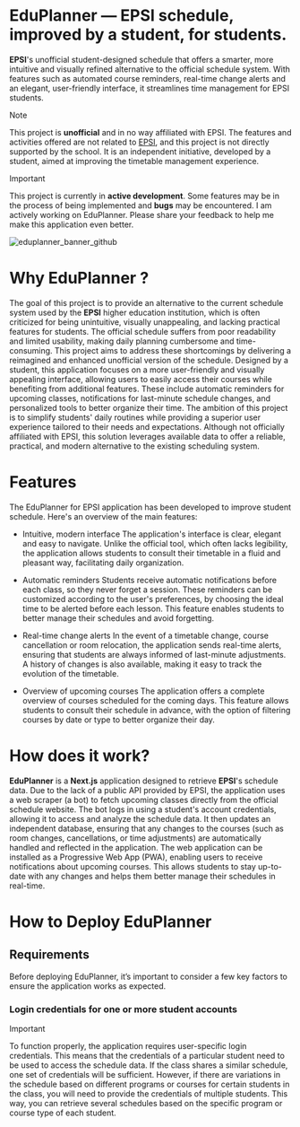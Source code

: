 # EduPlanner — EPSI schedule, improved by a student, for students.

**EPSI**'s unofficial student-designed schedule that offers a smarter, more intuitive and visually refined alternative to the official schedule system. With features such as automated course reminders, real-time change alerts and an elegant, user-friendly interface, it streamlines time management for EPSI students.


> [!NOTE]  
> This project is **unofficial** and in no way affiliated with EPSI. The features and activities offered are not related to [EPSI](https://www.epsi.fr/), and this project is not directly supported by the school. It is an independent initiative, developed by a student, aimed at improving the timetable management experience.


> [!IMPORTANT]  
> This project is currently in **active development**. Some features may be in the process of being implemented and **bugs** may be encountered. I am actively working on EduPlanner. Please share your feedback to help me make this application even better.

![eduplanner_banner_github](https://github.com/user-attachments/assets/ea3b1802-ea9b-42d3-aa39-e6a4fce3d280)

# Why EduPlanner ?

The goal of this project is to provide an alternative to the current schedule system used by the **EPSI** higher education institution, which is often criticized for being unintuitive, visually unappealing, and lacking practical features for students. The official schedule suffers from poor readability and limited usability, making daily planning cumbersome and time-consuming. This project aims to address these shortcomings by delivering a reimagined and enhanced unofficial version of the schedule. Designed by a student, this application focuses on a more user-friendly and visually appealing interface, allowing users to easily access their courses while benefiting from additional features. These include automatic reminders for upcoming classes, notifications for last-minute schedule changes, and personalized tools to better organize their time. The ambition of this project is to simplify students' daily routines while providing a superior user experience tailored to their needs and expectations. Although not officially affiliated with EPSI, this solution leverages available data to offer a reliable, practical, and modern alternative to the existing scheduling system.

# Features

The EduPlanner for EPSI application has been developed to improve student schedule. Here's an overview of the main features:

- Intuitive, modern interface
The application's interface is clear, elegant and easy to navigate. Unlike the official tool, which often lacks legibility, the application allows students to consult their timetable in a fluid and pleasant way, facilitating daily organization.

- Automatic reminders
Students receive automatic notifications before each class, so they never forget a session. These reminders can be customized according to the user's preferences, by choosing the ideal time to be alerted before each lesson. This feature enables students to better manage their schedules and avoid forgetting.

- Real-time change alerts
In the event of a timetable change, course cancellation or room relocation, the application sends real-time alerts, ensuring that students are always informed of last-minute adjustments. A history of changes is also available, making it easy to track the evolution of the timetable.

- Overview of upcoming courses
The application offers a complete overview of courses scheduled for the coming days. This feature allows students to consult their schedule in advance, with the option of filtering courses by date or type to better organize their day.

# How does it work?

**EduPlanner** is a **Next.js** application designed to retrieve **EPSI**'s schedule data. Due to the lack of a public API provided by EPSI, the application uses a web scraper (a bot) to fetch upcoming classes directly from the official schedule website. The bot logs in using a student's account credentials, allowing it to access and analyze the schedule data. It then updates an independent database, ensuring that any changes to the courses (such as room changes, cancellations, or time adjustments) are automatically handled and reflected in the application. The web application can be installed as a Progressive Web App (PWA), enabling users to receive notifications about upcoming courses. This allows students to stay up-to-date with any changes and helps them better manage their schedules in real-time.

# How to Deploy EduPlanner

## Requirements

Before deploying EduPlanner, it’s important to consider a few key factors to ensure the application works as expected.

### Login credentials for one or more student accounts

> [!IMPORTANT]
>
> To function properly, the application requires user-specific login credentials. This means that the credentials of a particular student need to be used to access the schedule data. If the class shares a similar schedule, one set of credentials will be sufficient. However, if there are variations in the schedule based on different programs or courses for certain students in the class, you will need to provide the credentials of multiple students. This way, you can retrieve several schedules based on the specific program or course type of each student.
